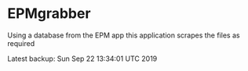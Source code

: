 # EPMgrabber
Using a database from the EPM app this application scrapes the files as required


Latest backup: Sun Sep 22 13:34:01 UTC 2019
